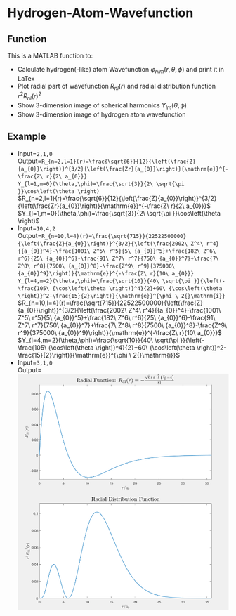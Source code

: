 # Hydrogen-Atom-Wavefunction
## Function  
This is a MATLAB function to:  
- Calculate hydrogen(-like) atom Wavefunction $\varphi_{nlm}(r,\theta,\phi)$ and print it in LaTex  
- Plot radial part of wavefunction $R_{nl}(r)$ and radial distribution function $r^2{R_{nl}(r)}^2$  
- Show 3-dimension image of spherical harmonics $Y_{lm}(\theta,\phi)$ 
- Show 3-dimension image of hydrogen atom wavefunction
## Example
- Input=`2,1,0`  
Output=`R_{n=2,l=1}(r)=\frac{\sqrt{6}}{12}{\left(\frac{Z}{a_{0}}\right)}^{3/2}{\left(\frac{Zr}{a_{0}}\right)}{\mathrm{e}}^{-\frac{Z\ r}{2\ a_{0}}}`  
`Y_{l=1,m=0}(\theta,\phi)=\frac{\sqrt{3}}{2\ \sqrt{\pi }}\cos\left(\theta \right)`  
$R_{n=2,l=1}(r)=\frac{\sqrt{6}}{12}{\left(\frac{Z}{a_{0}}\right)}^{3/2}{\left(\frac{Zr}{a_{0}}\right)}{\mathrm{e}}^{-\frac{Z\ r}{2\ a_{0}}}$  
$Y_{l=1,m=0}(\theta,\phi)=\frac{\sqrt{3}}{2\ \sqrt{\pi }}\cos\left(\theta \right)$  
- Input=`10,4,2`  
Output=`R_{n=10,l=4}(r)=\frac{\sqrt{715}}{22522500000}{\left(\frac{Z}{a_{0}}\right)}^{3/2}{\left(\frac{2002\ Z^4\ r^4}{{a_{0}}^4}-\frac{1001\ Z^5\ r^5}{5\ {a_{0}}^5}+\frac{182\ Z^6\ r^6}{25\ {a_{0}}^6}-\frac{91\ Z^7\ r^7}{750\ {a_{0}}^7}+\frac{7\ Z^8\ r^8}{7500\ {a_{0}}^8}-\frac{Z^9\ r^9}{375000\ {a_{0}}^9}\right)}{\mathrm{e}}^{-\frac{Z\ r}{10\ a_{0}}}`  
`Y_{l=4,m=2}(\theta,\phi)=\frac{\sqrt{10}}{40\ \sqrt{\pi }}{\left(-\frac{105\ {\cos\left(\theta \right)}^4}{2}+60\ {\cos\left(\theta \right)}^2-\frac{15}{2}\right)}{\mathrm{e}}^{\phi \ 2{}\mathrm{i}}`  
$R_{n=10,l=4}(r)=\frac{\sqrt{715}}{22522500000}{\left(\frac{Z}{a_{0}}\right)}^{3/2}{\left(\frac{2002\ Z^4\ r^4}{{a_{0}}^4}-\frac{1001\ Z^5\ r^5}{5\ {a_{0}}^5}+\frac{182\ Z^6\ r^6}{25\ {a_{0}}^6}-\frac{91\ Z^7\ r^7}{750\ {a_{0}}^7}+\frac{7\ Z^8\ r^8}{7500\ {a_{0}}^8}-\frac{Z^9\ r^9}{375000\ {a_{0}}^9}\right)}{\mathrm{e}}^{-\frac{Z\ r}{10\ a_{0}}}$  
$Y_{l=4,m=2}(\theta,\phi)=\frac{\sqrt{10}}{40\ \sqrt{\pi }}{\left(-\frac{105\ {\cos\left(\theta \right)}^4}{2}+60\ {\cos\left(\theta \right)}^2-\frac{15}{2}\right)}{\mathrm{e}}^{\phi \ 2{}\mathrm{i}}$  
- Input=`3,1,0`  
Output=  
![Radial](https://github.com/Jatro-Tao/Hydrogen-Atom-Wavefunction/blob/main/Image/Radial_n%3D3_l%3D1.png "Radial wavefunction")
